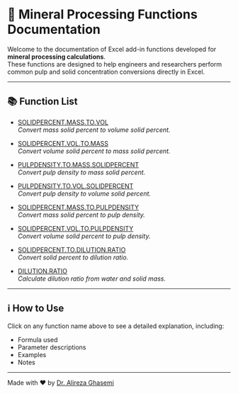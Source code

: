 # 📘 Mineral Processing Functions Documentation

Welcome to the documentation of Excel add-in functions developed for **mineral processing calculations**.  
These functions are designed to help engineers and researchers perform common pulp and solid concentration conversions directly in Excel.

---

## 📚 Function List

- [SOLIDPERCENT.MASS.TO.VOL](./SolidPercentMass2Vol.md)  
  _Convert mass solid percent to volume solid percent._

- [SOLIDPERCENT.VOL.TO.MASS](./SolidPercentVol2Mass.md)  
  _Convert volume solid percent to mass solid percent._

- [PULPDENSITY.TO.MASS.SOLIDPERCENT](./PulpDensity2SolidPercent.md)  
  _Convert pulp density to mass solid percent._

- [PULPDENSITY.TO.VOL.SOLIDPERCENT](./PulpDensity2SolidPercentVol.md)  
  _Convert pulp density to volume solid percent._

- [SOLIDPERCENT.MASS.TO.PULPDENSITY](./SolidPercent2PulpDensity.md)  
  _Convert mass solid percent to pulp density._

- [SOLIDPERCENT.VOL.TO.PULPDENSITY](./SolidPercentVol2PulpDensity.md)  
  _Convert volume solid percent to pulp density._

- [SOLIDPERCENT.TO.DILUTION.RATIO](./SolidPercent2DilutionRatio.md)  
  _Convert solid percent to dilution ratio._

- [DILUTION.RATIO](./DilutionRatio.md)  
  _Calculate dilution ratio from water and solid mass._

---

## ℹ️ How to Use

Click on any function name above to see a detailed explanation, including:
- Formula used
- Parameter descriptions
- Examples
- Notes

---

Made with ❤️ by [Dr. Alireza Ghasemi](https://github.com/Dr-Alireza-Ghasemi)
